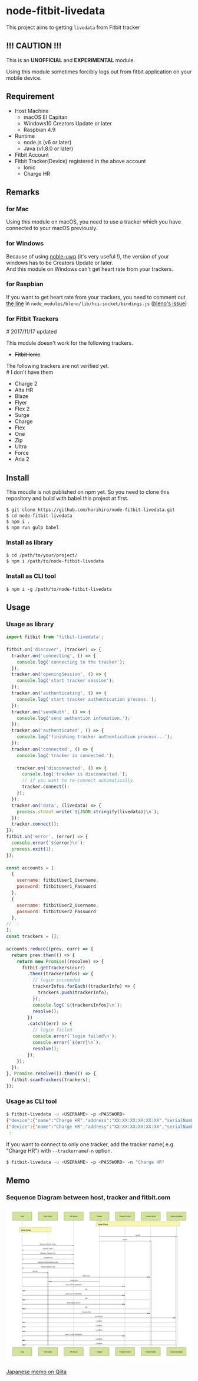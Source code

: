 # node-fitbit-livedata
This project aims to getting `livedata` from Fitbit tracker

## !!! CAUTION !!!
This is an **UNOFFICIAL** and **EXPERIMENTAL** module.

Using this module sometimes forcibly logs out from fitbit application on your mobile device.

## Requirement
- Host Machine
    - macOS El Capitan
    - Windows10 Creators Update or later
    - Raspbian 4.9
- Runtime
    - node.js (v6 or later)
    - Java (v1.8.0 or later)
- Fitbit Account
- Fitbit Tracker(Device) registered in the above account
    - Ionic
    - Charge HR

## Remarks
### for Mac
Using this module on macOS, you need to use a tracker which you have connected to your macOS previously.

### for Windows
Because of using [noble-uwp](https://github.com/jasongin/noble-uwp) (it's very useful !), the version of your windows has to be Creators Update or later.<br>
And this module on Windows can't get heart rate from your trackers.

### for Raspbian
If you want to get heart rate from your trackers, you need to comment out [the line](https://github.com/sandeepmistry/bleno/blob/master/lib/hci-socket/bindings.js#L137) in `node_modules/bleno/lib/hci-socket/bindings.js` ([bleno's issue](https://github.com/sandeepmistry/bleno/issues/326))

### for Fitbit Trackers
\# 2017/11/17 updated

This module doesn't work for the following trackers.

- ~~Fitbit Ionic~~

The following trackers are not verified yet.<br>
\# I don't have them

- Charge 2
- Alta HR
- Blaze
- Flyer
- Flex 2
- Surge
- Charge
- Flex
- One
- Zip
- Ultra
- Force
- Aria 2


## Install
This moudle is not published on npm yet.
So you need to clone this repository and build with babel this project at first.

```
$ git clone https://github.com/horihiro/node-fitbit-livedata.git
$ cd node-fitbit-livedata
$ npm i .
$ npm run gulp babel
```

### Install as library

```
$ cd /path/to/your/project/
$ npm i /path/to/node-fitbit-livedata
```

### Install as CLI tool

```
$ npm i -g /path/to/node-fitbit-livedata
```

## Usage

### Usage as library

```javascript
import fitbit from 'fitbit-livedata';

fitbit.on('discover', (tracker) => {
  tracker.on('connecting', () => {
    console.log('connecting to the tracker');
  });
  tracker.on('openingSession', () => {
    console.log('start tracker session');
  });
  tracker.on('authenticating', () => {
    console.log('start tracker authentication process.');
  });
  tracker.on('sendAuth', () => {
    console.log('send authention infomation.');
  });
  tracker.on('authenticated', () => {
    console.log('finishing tracker authentication process...');
  });
  tracker.on('connected', () => {
    console.log('tracker is connected.');

    tracker.on('disconnected', () => {
      console.log('tracker is disconnected.');
      // if you want to re-connect automatically.
      tracker.connect();    
    });
  });
  tracker.on('data', (livedata) => {
    process.stdout.write(`${JSON.stringify(livedata)}\n`);
  });
  tracker.connect();
});
fitbit.on('error', (error) => {
  console.error(`${error}\n`);
  process.exit(1);
});

const accounts = [
  {
    username: fitbitUser1_Username,
    password: fitbitUser1_Password
  },
  {
    username: fitbitUser2_Username,
    password: fitbitUser2_Password
  },
//  :
];
const trackers = [];

accounts.reduce((prev, curr) => {
  return prev.then(() => {
    return new Promise((resolve) => {
      fitbit.getTrackers(curr)
        .then((trackerInfos) => {
          // login succeeded
          trackerInfos.forEach((trackerInfo) => {
            trackers.push(trackerInfo);
          });
          console.log(`${trackersInfos}\n`);
          resolve();
        })
        .catch((err) => {
          // login failed
          console.error(`login failed\n`);
          console.error(`${err}\n`);
          resolve();
        });
    });
  });
}, Promise.resolve()).then(() => {
  fitbit.scanTrackers(trackers);
});
```

### Usage as CLI tool

```sh
$ fitbit-livedata -u <USERNAME> -p <PASSWORD>
{"device":{"name":"Charge HR","address":"XX:XX:XX:XX:XX:XX","serialNumber":"0123456789ab"},"livedata":{"time":"YYYY-MM-DDThh:mm:dd.sssZ","steps":5700,"distance":4024236,"calories":1220,"elevation":13,"veryActive":2,"heartRate":80}}
{"device":{"name":"Charge HR","address":"XX:XX:XX:XX:XX:XX","serialNumber":"0123456789ab"},"livedata":{"time":"YYYY-MM-DDThh:mm:dd.sssZ","steps":5700,"distance":4024236,"calories":1220,"elevation":13,"veryActive":2,"heartRate":82}}
 :
```

If you want to connect to only one tracker, add the tracker name( e.g. "Charge HR") with `--trackername`/`-n` option.

```sh
$ fitbit-livedata -u <USERNAME> -p <PASSWORD> -n "Charge HR"
```

## Memo
### Sequence Diagram between host, tracker and fitbit.com
![sequence.png](./sequence.png)

[Japanese memo on Qiita](https://qiita.com/horihiro/items/03c4bef3e71539eddaad)
